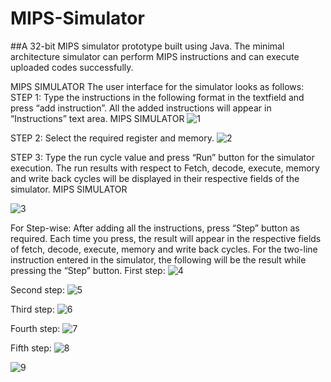 # MIPS-Simulator

##A 32-bit MIPS simulator prototype built using Java. The minimal architecture simulator can perform MIPS instructions and can execute uploaded codes successfully.


MIPS SIMULATOR
The user interface for the simulator looks as follows:
STEP 1: Type the instructions in the following format in the textfield and press “add instruction”. All the added instructions will appear in “Instructions” text area.
MIPS SIMULATOR
![1](https://user-images.githubusercontent.com/36493187/54953631-12d46280-4f1f-11e9-8326-fbf765f1dedb.JPG)

STEP 2: Select the required register and memory.
![2](https://user-images.githubusercontent.com/36493187/54953634-149e2600-4f1f-11e9-8566-088b0087fd60.JPG)


STEP 3: Type the run cycle value and press “Run” button for the simulator execution. The run results with respect to Fetch, decode, execute, memory and write back cycles will be displayed in their respective fields of the simulator.
MIPS SIMULATOR

![3](https://user-images.githubusercontent.com/36493187/54953638-15cf5300-4f1f-11e9-83f4-08ccb0b0966f.JPG)

For Step-wise:
After adding all the instructions, press “Step” button as required. Each time you press, the result will appear in the respective fields of fetch, decode, execute, memory and write back cycles. For the two-line instruction entered in the simulator, the following will be the result while pressing the “Step” button.
First step:
![4](https://user-images.githubusercontent.com/36493187/54953639-17991680-4f1f-11e9-8d8b-b082a226e646.JPG)

Second step:
![5](https://user-images.githubusercontent.com/36493187/54953643-18ca4380-4f1f-11e9-8fdf-c49425353923.JPG)

Third step:
![6](https://user-images.githubusercontent.com/36493187/54953648-19fb7080-4f1f-11e9-89f1-49572ceefe90.JPG)


Fourth step:
![7](https://user-images.githubusercontent.com/36493187/54953652-1bc53400-4f1f-11e9-969b-13ce957ae994.JPG)


Fifth step:
![8](https://user-images.githubusercontent.com/36493187/54953653-1cf66100-4f1f-11e9-9f69-e6bce54d8a2c.JPG)

![9](https://user-images.githubusercontent.com/36493187/54953657-1e278e00-4f1f-11e9-8e7b-35f51b176c8c.JPG)












